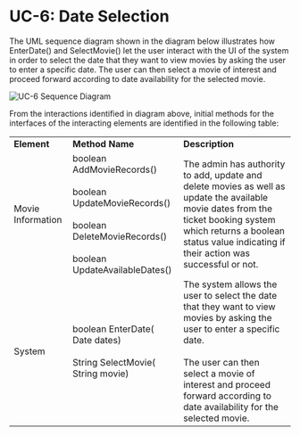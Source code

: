 # UC-6: Date Selection
The UML sequence diagram shown in the diagram below illustrates how EnterDate() and SelectMovie() let the user interact with the UI of the system in order to select the date that they want to view movies by asking the user to enter a specific date. The user can then select a movie of interest and proceed forward according to date availability for the selected movie.

![UC-6 Sequence Diagram](https://github.com/rutvishah859/Software-Design-Final-Project/blob/main/images/UC-6-Sequence-Diagram.PNG)

From the interactions identified in diagram above, initial methods for the interfaces of the interacting elements are identified in the following table: 
<table>
    <tr>
        <td><b>Element</b></td>
        <td><b>Method Name</b></td>
        <td><b>Description</b></td>
    </tr>
    <tr>
        <td>Movie Information</td>
        <td>
            boolean AddMovieRecords()
            <br><br>
            boolean UpdateMovieRecords()
            <br><br>
            boolean DeleteMovieRecords()
            <br><br>
            boolean UpdateAvailableDates()
        </td>
        <td>
            The admin has authority to add, update and delete movies as well as update the available movie dates from the ticket booking system which returns a boolean status value indicating if their action was successful or not.
        </td>
    </tr>
    <tr>
        <td>System</td>
        <td>
            boolean EnterDate( Date dates)
            <br><br>
            String SelectMovie( String movie)
        </td>
        <td>
            The system allows the user to select the date that they want to view movies by asking the user to enter a specific date.
            <br><br>
            The user can then select a movie of interest and proceed forward according to date availability for the selected movie.
        </td>
    </tr>
</table>